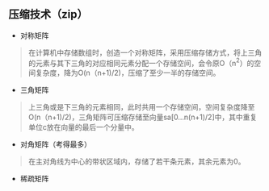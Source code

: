 


## 压缩技术（zip）
- 对称矩阵
>  在计算机中存储数组时，创造一个对称矩阵，采用压缩存储方式，将上三角的元素与其下三角的对应相同元素分配一个存储空间，会令原O（n$^2$）的空间复杂度，降为O(n（n+1)/2)，压缩了至少一半的存储空间。
- 三角矩阵
>上三角或是下三角的元素相同，此时共用一个存储空间，空间复杂度降至O(n（n+1)/2)，三角矩阵可压缩存储至向量sa[0...n(n+1)/2]中，其中重复单位c放在向量的最后一个分量中。
- 对角矩阵（考得最多）
>在主对角线为中心的带状区域内，存储了若干条元素，其余元素为0。
- 稀疏矩阵

<!--stackedit_data:
eyJoaXN0b3J5IjpbLTEzOTUzMjM5NjksLTE2MTU4NTA3OTUsNT
kxMjgzNzc3LC0xODM3MTY3MzU1XX0=
-->